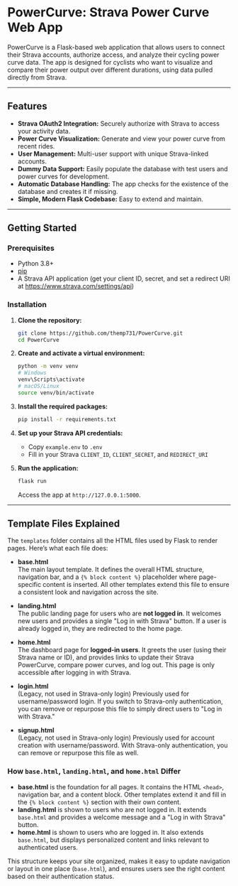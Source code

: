 # PowerCurve: Strava Power Curve Web App

PowerCurve is a Flask-based web application that allows users to connect their Strava accounts, authorize access, and analyze their cycling power curve data. The app is designed for cyclists who want to visualize and compare their power output over different durations, using data pulled directly from Strava.

---

## Features

- **Strava OAuth2 Integration:** Securely authorize with Strava to access your activity data.
- **Power Curve Visualization:** Generate and view your power curve from recent rides.
- **User Management:** Multi-user support with unique Strava-linked accounts.
- **Dummy Data Support:** Easily populate the database with test users and power curves for development.
- **Automatic Database Handling:** The app checks for the existence of the database and creates it if missing.
- **Simple, Modern Flask Codebase:** Easy to extend and maintain.

---

## Getting Started

### Prerequisites

- Python 3.8+
- [pip](https://pip.pypa.io/en/stable/)
- A Strava API application (get your client ID, secret, and set a redirect URI at https://www.strava.com/settings/api)

### Installation

1. **Clone the repository:**
   ```sh
   git clone https://github.com/themp731/PowerCurve.git
   cd PowerCurve
   ```

2. **Create and activate a virtual environment:**
   ```sh
   python -m venv venv
   # Windows
   venv\Scripts\activate
   # macOS/Linux
   source venv/bin/activate
   ```

3. **Install the required packages:**
   ```sh
   pip install -r requirements.txt
   ```

4. **Set up your Strava API credentials:**
   - Copy `example.env` to `.env`
   - Fill in your Strava `CLIENT_ID`, `CLIENT_SECRET`, and `REDIRECT_URI`

5. **Run the application:**
   ```sh
   flask run
   ```
   Access the app at `http://127.0.0.1:5000`.

---

## Template Files Explained

The `templates` folder contains all the HTML files used by Flask to render pages. Here’s what each file does:

- **base.html**  
  The main layout template. It defines the overall HTML structure, navigation bar, and a `{% block content %}` placeholder where page-specific content is inserted. All other templates extend this file to ensure a consistent look and navigation across the site.

- **landing.html**  
  The public landing page for users who are **not logged in**. It welcomes new users and provides a single "Log in with Strava" button. If a user is already logged in, they are redirected to the home page.

- **home.html**  
  The dashboard page for **logged-in users**. It greets the user (using their Strava name or ID), and provides links to update their Strava PowerCurve, compare power curves, and log out. This page is only accessible after logging in with Strava.

- **login.html**  
  (Legacy, not used in Strava-only login) Previously used for username/password login. If you switch to Strava-only authentication, you can remove or repurpose this file to simply direct users to "Log in with Strava."

- **signup.html**  
  (Legacy, not used in Strava-only login) Previously used for account creation with username/password. With Strava-only authentication, you can remove or repurpose this file as well.

### How `base.html`, `landing.html`, and `home.html` Differ

- **base.html** is the foundation for all pages. It contains the HTML `<head>`, navigation bar, and a content block. Other templates extend it and fill in the `{% block content %}` section with their own content.
- **landing.html** is shown to users who are not logged in. It extends `base.html` and provides a welcome message and a "Log in with Strava" button.
- **home.html** is shown to users who are logged in. It also extends `base.html`, but displays personalized content and links relevant to authenticated users.

This structure keeps your site organized, makes it easy to update navigation or layout in one place (`base.html`), and ensures users see the right content based on their authentication status.